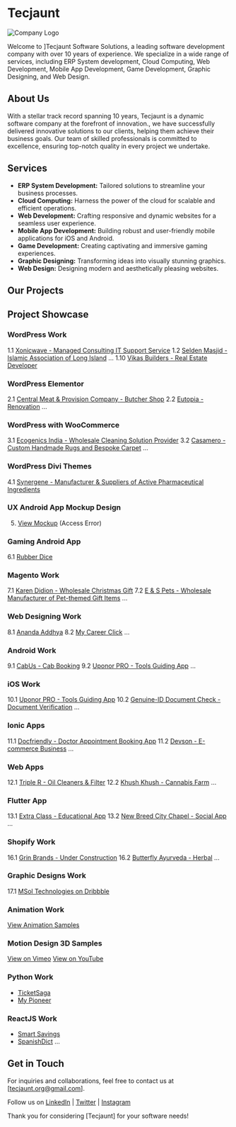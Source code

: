 
# Tecjaunt

![Company Logo](logo.png)

Welcome to ]Tecjaunt Software Solutions, a leading software development company with over 10 years of experience. We specialize in a wide range of services, including 
ERP System development, Cloud Computing, Web Development, Mobile App Development, Game Development, Graphic Designing, and Web Design.

## About Us

With a stellar track record spanning 10 years, Tecjaunt is a dynamic software company at the forefront of innovation., we have successfully delivered innovative solutions to our clients, helping them achieve their business goals. Our team of skilled professionals is committed to excellence, ensuring top-notch quality in every project we undertake.

## Services

- **ERP System Development:** Tailored solutions to streamline your business processes.
- **Cloud Computing:** Harness the power of the cloud for scalable and efficient operations.
- **Web Development:** Crafting responsive and dynamic websites for a seamless user experience.
- **Mobile App Development:** Building robust and user-friendly mobile applications for iOS and Android.
- **Game Development:** Creating captivating and immersive gaming experiences.
- **Graphic Designing:** Transforming ideas into visually stunning graphics.
- **Web Design:** Designing modern and aesthetically pleasing websites.

## Our Projects

## Project Showcase

### WordPress Work
1.1 [Xonicwave - Managed Consulting IT Support Service](https://www.xonicwave.com/)
1.2 [Selden Masjid - Islamic Association of Long Island](https://seldenmasjid.org/)
...
1.10 [Vikas Builders - Real Estate Developer](https://www.vikasbuilders.com)

### WordPress Elementor
2.1 [Central Meat & Provision Company - Butcher Shop](https://centralmeatco.com/)
2.2 [Eutopia - Renovation](https://eutopia.tandtgroup.in/)
...

### WordPress with WooCommerce
3.1 [Ecogenics India - Wholesale Cleaning Solution Provider](https://ecogenicsindia.com/)
3.2 [Casamero - Custom Handmade Rugs and Bespoke Carpet](http://www.casamero.com/)
...

### WordPress Divi Themes
4.1 [Synergene - Manufacturer & Suppliers of Active Pharmaceutical Ingredients](https://synergeneapi.com/)

### UX Android App Mockup Design
5. [View Mockup](https://xd.adobe.com/view/8cedc743-aa7e-484b-acf0-bb308a059988-d9be/) (Access Error)

### Gaming Android App
6.1 [Rubber Dice](https://invis.io/XDZ4CQU7K3J)

### Magento Work
7.1 [Karen Didion - Wholesale Christmas Gift](https://www.karendidion.com/)
7.2 [E & S Pets - Wholesale Manufacturer of Pet-themed Gift Items](https://esimports.com/)
...

### Web Designing Work
8.1 [Ananda Addhya](http://anandaaddhya.in/)
8.2 [My Career Click](http://mycareerclick.com/)
...

### Android Work
9.1 [CabUs - Cab Booking](https://play.google.com/store/apps/details?id=cab_us.com.cabus)
9.2 [Uponor PRO - Tools Guiding App](https://play.google.com/store/apps/details?id=com.uponor.uponorandmore&hl=en)
...

### iOS Work
10.1 [Uponor PRO - Tools Guiding App](https://itunes.apple.com/gb/app/uponor-pro/id912684336?mt=8)
10.2 [Genuine-ID Document Check - Document Verification](https://apps.apple.com/us/app/genuine-id-document-check/id1408682068)
...

### Ionic Apps
11.1 [Docfriendly - Doctor Appointment Booking App](https://play.google.com/store/apps/details?id=com.donube.doctor)
11.2 [Devson - E-commerce Business](https://play.google.com/store/apps/details?id=com.devson.app)
...

### Web Apps
12.1 [Triple R - Oil Cleaners & Filter](https://www.triple-rrr.com/)
12.2 [Khush Khush - Cannabis Farm](http://khushkush.com/)
...

### Flutter App
13.1 [Extra Class - Educational App](https://play.google.com/store/apps/details?id=com.theextraclass.extraclass)
13.2 [New Breed City Chapel - Social App](https://play.google.com/store/apps/details?id=com.nkjv.bible.newbreedcityapp)
...

### Shopify Work
16.1 [Grin Brands - Under Construction](https://grinbrands.com/)
16.2 [Butterfly Ayurveda - Herbal](https://butterflyayurveda.com/)
...

### Graphic Designs Work
17.1 [MSol Technologies on Dribbble](https://dribbble.com/msolt2020)

### Animation Work
[View Animation Samples](https://spark.adobe.com/page/wVtHigh1Wlwc2/)

### Motion Design 3D Samples
[View on Vimeo](https://vimeo.com/msoltechnologies)
[View on YouTube](https://youtu.be/7wQdHvSVGCM)

### Python Work
- [TicketSaga](http://ticketsaga.com/)
- [My Pioneer](https://www.mypioneer.com/)

### ReactJS Work
- [Smart Savings](http://smartssaving.com)
- [SpanishDict](https://www.spanishdict.com/)
...

## Get in Touch


For inquiries and collaborations, feel free to contact us at [tecjaunt.org@gmail.com].

Follow us on [LinkedIn](https://www.linkedin.com/company/tecjaunt) | [Twitter](twitter_link) | [Instagram](instagram_link)

Thank you for considering [Tecjaunt] for your software needs!
